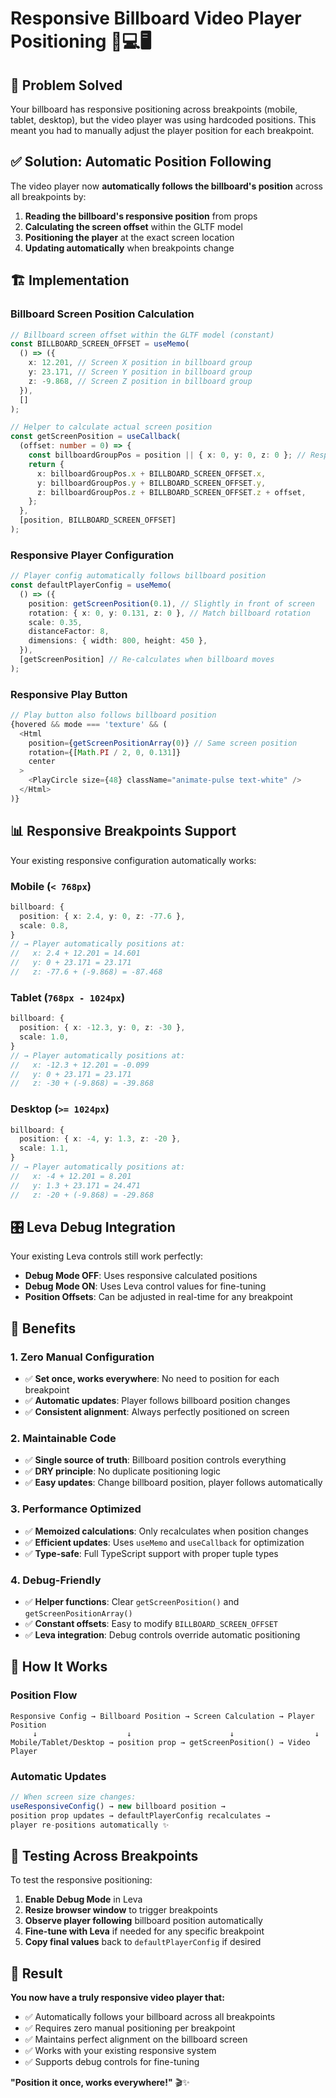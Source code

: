 # Responsive Billboard Video Player Positioning 📱💻🖥️

## 🎯 **Problem Solved**

Your billboard has responsive positioning across breakpoints (mobile, tablet, desktop), but the video player was using hardcoded positions. This meant you had to manually adjust the player position for each breakpoint.

## ✅ **Solution: Automatic Position Following**

The video player now **automatically follows the billboard's position** across all breakpoints by:

1. **Reading the billboard's responsive position** from props
2. **Calculating the screen offset** within the GLTF model
3. **Positioning the player** at the exact screen location
4. **Updating automatically** when breakpoints change

## 🏗️ **Implementation**

### **Billboard Screen Position Calculation**

```typescript
// Billboard screen offset within the GLTF model (constant)
const BILLBOARD_SCREEN_OFFSET = useMemo(
  () => ({
    x: 12.201, // Screen X position in billboard group
    y: 23.171, // Screen Y position in billboard group
    z: -9.868, // Screen Z position in billboard group
  }),
  []
);

// Helper to calculate actual screen position
const getScreenPosition = useCallback(
  (offset: number = 0) => {
    const billboardGroupPos = position || { x: 0, y: 0, z: 0 }; // Responsive position
    return {
      x: billboardGroupPos.x + BILLBOARD_SCREEN_OFFSET.x,
      y: billboardGroupPos.y + BILLBOARD_SCREEN_OFFSET.y,
      z: billboardGroupPos.z + BILLBOARD_SCREEN_OFFSET.z + offset,
    };
  },
  [position, BILLBOARD_SCREEN_OFFSET]
);
```

### **Responsive Player Configuration**

```typescript
// Player config automatically follows billboard position
const defaultPlayerConfig = useMemo(
  () => ({
    position: getScreenPosition(0.1), // Slightly in front of screen
    rotation: { x: 0, y: 0.131, z: 0 }, // Match billboard rotation
    scale: 0.35,
    distanceFactor: 8,
    dimensions: { width: 800, height: 450 },
  }),
  [getScreenPosition] // Re-calculates when billboard moves
);
```

### **Responsive Play Button**

```typescript
// Play button also follows billboard position
{hovered && mode === 'texture' && (
  <Html
    position={getScreenPositionArray(0)} // Same screen position
    rotation={[Math.PI / 2, 0, 0.131]}
    center
  >
    <PlayCircle size={48} className="animate-pulse text-white" />
  </Html>
)}
```

## 📊 **Responsive Breakpoints Support**

Your existing responsive configuration automatically works:

### **Mobile** (`< 768px`)

```typescript
billboard: {
  position: { x: 2.4, y: 0, z: -77.6 },
  scale: 0.8,
}
// → Player automatically positions at:
//   x: 2.4 + 12.201 = 14.601
//   y: 0 + 23.171 = 23.171
//   z: -77.6 + (-9.868) = -87.468
```

### **Tablet** (`768px - 1024px`)

```typescript
billboard: {
  position: { x: -12.3, y: 0, z: -30 },
  scale: 1.0,
}
// → Player automatically positions at:
//   x: -12.3 + 12.201 = -0.099
//   y: 0 + 23.171 = 23.171
//   z: -30 + (-9.868) = -39.868
```

### **Desktop** (`>= 1024px`)

```typescript
billboard: {
  position: { x: -4, y: 1.3, z: -20 },
  scale: 1.1,
}
// → Player automatically positions at:
//   x: -4 + 12.201 = 8.201
//   y: 1.3 + 23.171 = 24.471
//   z: -20 + (-9.868) = -29.868
```

## 🎛️ **Leva Debug Integration**

Your existing Leva controls still work perfectly:

- **Debug Mode OFF**: Uses responsive calculated positions
- **Debug Mode ON**: Uses Leva control values for fine-tuning
- **Position Offsets**: Can be adjusted in real-time for any breakpoint

## 🚀 **Benefits**

### **1. Zero Manual Configuration**

- ✅ **Set once, works everywhere**: No need to position for each breakpoint
- ✅ **Automatic updates**: Player follows billboard position changes
- ✅ **Consistent alignment**: Always perfectly positioned on screen

### **2. Maintainable Code**

- ✅ **Single source of truth**: Billboard position controls everything
- ✅ **DRY principle**: No duplicate positioning logic
- ✅ **Easy updates**: Change billboard position, player follows automatically

### **3. Performance Optimized**

- ✅ **Memoized calculations**: Only recalculates when position changes
- ✅ **Efficient updates**: Uses `useMemo` and `useCallback` for optimization
- ✅ **Type-safe**: Full TypeScript support with proper tuple types

### **4. Debug-Friendly**

- ✅ **Helper functions**: Clear `getScreenPosition()` and `getScreenPositionArray()`
- ✅ **Constant offsets**: Easy to modify `BILLBOARD_SCREEN_OFFSET`
- ✅ **Leva integration**: Debug controls override automatic positioning

## 🔧 **How It Works**

### **Position Flow**

```
Responsive Config → Billboard Position → Screen Calculation → Player Position
     ↓                    ↓                      ↓                  ↓
Mobile/Tablet/Desktop → position prop → getScreenPosition() → Video Player
```

### **Automatic Updates**

```typescript
// When screen size changes:
useResponsiveConfig() → new billboard position →
position prop updates → defaultPlayerConfig recalculates →
player re-positions automatically ✨
```

## 📱 **Testing Across Breakpoints**

To test the responsive positioning:

1. **Enable Debug Mode** in Leva
2. **Resize browser window** to trigger breakpoints
3. **Observe player following** billboard position automatically
4. **Fine-tune with Leva** if needed for any specific breakpoint
5. **Copy final values** back to `defaultPlayerConfig` if desired

## 🎯 **Result**

**You now have a truly responsive video player that:**

- ✅ Automatically follows your billboard across all breakpoints
- ✅ Requires zero manual positioning per breakpoint
- ✅ Maintains perfect alignment on the billboard screen
- ✅ Works with your existing responsive system
- ✅ Supports debug controls for fine-tuning

**"Position it once, works everywhere!"** 🎬✨
